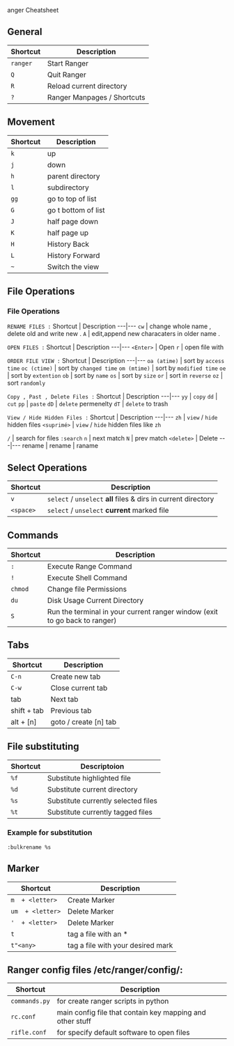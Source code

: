 
anger Cheatsheet

## General
Shortcut | Description 
---|---
`ranger` | Start Ranger
`Q` | Quit Ranger
`R` | Reload current directory
`?` | Ranger Manpages / Shortcuts


## Movement
Shortcut | Description 
---|---
`k` | up
`j` | down
`h` | parent directory
`l`| subdirectory
`gg` | go to top of list
`G` | go t bottom of list
`J` | half page down
`K` | half page up
`H` | History Back
`L` | History Forward
`~` | Switch the view

## File Operations
### File Operations
``RENAME FILES :``
Shortcut | Description 
---|---
`cw` | change whole name , delete old and write new .
`A` | edit,append new characaters in older name .

``OPEN FILES :``
Shortcut | Description 
---|---
`<Enter>` | Open
`r` | open file with 

``ORDER FILE VIEW :``
Shortcut | Description 
---|---
`oa (atime)` | sort by `access time`
`oc (ctime)` | sort by `changed time`
`om (mtime)` | sort by `modified time`
`oe` | sort by `extention`
`ob` | sort by `name`
`os` | sort by `size` 
`or` | sort in `reverse` 
`oz` | sort `randomly` 


``Copy , Past , Delete Files :``
Shortcut | Description 
---|---
`yy` | `copy`
`dd` | `cut`
`pp` | `paste`
`dD` | `delete` permenelty
`dT` | `delete` to trash


``View / Hide Hidden Files :``
Shortcut | Description 
---|---
`zh` | `view` / `hide` hidden files
`<suprimé>` | `view` / `hide` hidden files like `zh`


`/` | search for files `:search`
`n` | next match
`N` | prev match
`<delete>` | Delete
---|---
rename | rename | raname

## Select Operations
Shortcut | Description 
---|---
`v` | `select` / `unselect` <b>all</b> files & dirs in current directory
`<space>` | `select` / `unselect` <b>current</b> marked file

## Commands
Shortcut | Description 
---|---
`:` | Execute Range Command
`!` | Execute Shell Command
`chmod` | Change file Permissions
`du` | Disk Usage Current Directory
`S` | Run the terminal in your current ranger window (exit to go back to ranger)

## Tabs
Shortcut | Description 
---|---
`C-n` | Create new tab
`C-w` | Close current tab
tab | Next tab
shift + tab | Previous tab
alt + [n] | goto / create [n] tab

## File substituting
Shortcut | Descriptoion 
---|---
`%f` | Substitute highlighted file
`%d` | Substitute current directory
`%s` | Substitute currently selected files
`%t` | Substitute currently tagged files

### Example for substitution
`:bulkrename %s`

## Marker
Shortcut | Description 
---|---
`m  + <letter>` | Create Marker
`um  + <letter>` | Delete Marker
`'  + <letter>` | Delete Marker
`t` | tag a file with an *
`t"<any>` | tag a file with your desired mark

## Ranger config files  /etc/ranger/config/:
Shortcut | Description 
---|---
`commands.py` | for create ranger scripts in python
`rc.conf` | main config file that contain key mapping and other stuff
`rifle.conf` | for specify default software to open files





























































































































